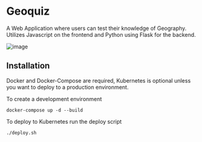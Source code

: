 # Geoquiz

A Web Application where users can test their knowledge of Geography. Utilizes Javascript on the frontend and Python using Flask for the backend.

![image](https://user-images.githubusercontent.com/29104093/81208399-97076f00-8f94-11ea-9248-638b04663645.png)
## Installation

Docker and Docker-Compose are required, Kubernetes is optional unless you want to deploy to a production environment.

To create a development environment
    
    docker-compose up -d --build

To deploy to Kubernetes run the deploy script

    ./deploy.sh
